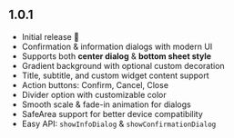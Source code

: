 ## 1.0.1
- Initial release 🎉
- Confirmation & information dialogs with modern UI
- Supports both **center dialog** & **bottom sheet style**
- Gradient background with optional custom decoration
- Title, subtitle, and custom widget content support
- Action buttons: Confirm, Cancel, Close
- Divider option with customizable color
- Smooth scale & fade-in animation for dialogs
- SafeArea support for better device compatibility
- Easy API: `showInfoDialog` & `showConfirmationDialog`
